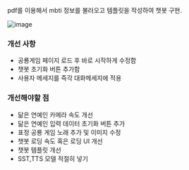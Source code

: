 pdf를 이용해서 mbti 정보를 불러오고 템플릿을 작성하여 챗봇 구현. 

![image](https://github.com/user-attachments/assets/977c09e8-709f-4520-804c-075b795797a9)



### 개선 사항

- 공룡게임 페이지 로드 후 바로 시작하게 수정함
- 챗봇 초기화 버튼 추가함 
- 사용자 메세지를 즉각 대화메세지에 적용


### 개선해야할 점
- 닮은 연예인 카메라 속도 개선
- 닮은 연예인 입력 데이터 초기화 버튼 추가
- 표정 공룡 게임 노래 추가 및 이미지 수정
- 챗봇 로딩 속도 혹은 로딩 UI 개선
- 챗봇 템플릿 개선
- SST,TTS 모델 적절히 넣기
